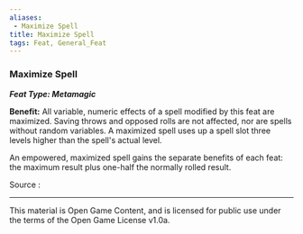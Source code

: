 ```yaml
---
aliases:
 - Maximize Spell
title: Maximize Spell
tags: Feat, General_Feat
---
```

### Maximize Spell 
***Feat Type: Metamagic***

**Benefit:** All variable, numeric effects of a spell modified by this
feat are maximized. Saving throws and opposed rolls are not affected,
nor are spells without random variables. A maximized spell uses up a
spell slot three levels higher than the spell's actual level.

An empowered, maximized spell gains the separate benefits of each feat:
the maximum result plus one-half the normally rolled result.


Source :

---

This material is Open Game Content, and is licensed for public use under the terms of the Open Game License v1.0a.
